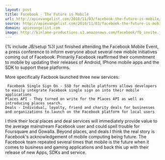 ```yaml
---
layout: post
title: Facebook - The Future is Mobile
url: http://apievangelist.com/2010/11/03/facebook-the-future-is-mobile/
source: http://apievangelist.com/2010/11/03/facebook-the-future-is-mobile/
domain: apievangelist.com
image: http://kinlane-productions.s3.amazonaws.com/facebook/fb_invite.jpg
---
```

{% include JB/setup %}I just finished attending the Facebook Mobile Event, a press conference to inform everyone about several new mobile initiatives coming out of Facebook.
Primarily Facebook reaffirmed their commitment to mobile by updating their releases of Android, IPhone mobile apps and the SDK to support these platforms.

More specifically Facbook launched three new services:

	 Facebook Single Sign On - SSO for mobile platforms allows developers to easily integrate Facebook single sign on into their mobile applications
	Places API - They turned on write for the Places API as well as introducing places search.
	Deals - Individual, loyalty, friend and charity deals for businesses and organizations to launch on the Facebook platform for local users

I think their local places and deal services will immediately provide value to the average mainstream Facebook user and could spell trouble for Foursquare and Gowalla.
Beyond places, and deals I think the real story is Facebook's acknowledgement of mobile computing being future.  The Facebook team repeated several times that mobile is the future when it comes to business and gaming applications and back this up with their release of new Apps, SDKs and service.